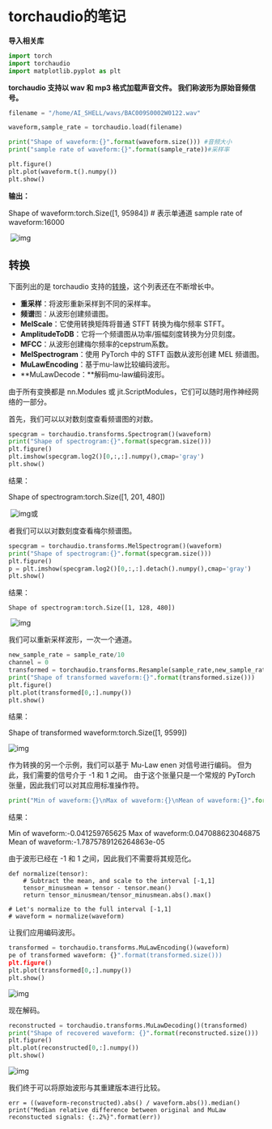 # torchaudio的笔记

**导入相关库**

```python
import torch
import torchaudio
import matplotlib.pyplot as plt
```

**torchaudio 支持以 wav 和 mp3 格式加载声音文件。 我们称波形为原始音频信号。**

```python
filename = "/home/AI_SHELL/wavs/BAC009S0002W0122.wav"

waveform,sample_rate = torchaudio.load(filename)

print("Shape of waveform:{}".format(waveform.size())) #音频大小
print("sample rate of waveform:{}".format(sample_rate))#采样率

plt.figure()
plt.plot(waveform.t().numpy())
plt.show()
```

**输出：** 

Shape of waveform:torch.Size([1, 95984])  # 表示单通道
sample rate of waveform:16000



​                 ![img](torchaudio.assets/watermark,type_ZmFuZ3poZW5naGVpdGk,shadow_10,text_aHR0cHM6Ly9ibG9nLmNzZG4ubmV0L3d1ZGliYWJhMjE=,size_16,color_FFFFFF,t_70.png)

## 转换

下面列出的是 torchaudio 支持的[转换](https://pytorch.org/audio/transforms.html)，这个列表还在不断增长中。

- **重采样**：将波形重新采样到不同的采样率。
- **频谱**图：从波形创建频谱图。
- **MelScale**：它使用转换矩阵将普通 STFT 转换为梅尔频率 STFT。
- **AmplitudeToDB**：它将一个频谱图从功率/振幅刻度转换为分贝刻度。
- **MFCC**：从波形创建梅尔频率的cepstrum系数。
- **MelSpectrogram**：使用 PyTorch 中的 STFT 函数从波形创建 MEL 频谱图。
- **MuLawEncoding**：基于mu-law比较编码波形。
- **MuLawDecode：**解码mu-law编码波形。

由于所有变换都是 nn.Modules 或 jit.ScriptModules，它们可以随时用作神经网络的一部分。

首先，我们可以以对数刻度查看频谱图的对数。

```python
specgram = torchaudio.transforms.Spectrogram()(waveform)
print("Shape of spectrogram:{}".format(specgram.size()))
plt.figure()
plt.imshow(specgram.log2()[0,:,:].numpy(),cmap='gray')
plt.show()
```

结果：

Shape of spectrogram:torch.Size([1, 201, 480])

​               ![img](torchaudio.assets/watermark,type_ZmFuZ3poZW5naGVpdGk,shadow_10,text_aHR0cHM6Ly9ibG9nLmNzZG4ubmV0L3d1ZGliYWJhMjE=,size_16,color_FFFFFF,t_70.png)或

者我们可以以对数刻度查看梅尔频谱图。 

```python
specgram = torchaudio.transforms.MelSpectrogram()(waveform)
print("Shape of spectrogram:{}".format(specgram.size()))
plt.figure()
p = plt.imshow(specgram.log2()[0,:,:].detach().numpy(),cmap='gray')
plt.show()
```

结果：

```
Shape of spectrogram:torch.Size([1, 128, 480])
```

​                           ![img](torchaudio.assets/watermark,type_ZmFuZ3poZW5naGVpdGk,shadow_10,text_aHR0cHM6Ly9ibG9nLmNzZG4ubmV0L3d1ZGliYWJhMjE=,size_16,color_FFFFFF,t_70.png)

我们可以重新采样波形，一次一个通道。

```python
new_sample_rate = sample_rate/10
channel = 0
transformed = torchaudio.transforms.Resample(sample_rate,new_sample_rate)(waveform[channel,:].view(1,-1))
print("Shape of transformed waveform:{}".format(transformed.size()))
plt.figure()
plt.plot(transformed[0,:].numpy())
plt.show()
```

 结果：

Shape of transformed waveform:torch.Size([1, 9599])

![img](torchaudio.assets/watermark,type_ZmFuZ3poZW5naGVpdGk,shadow_10,text_aHR0cHM6Ly9ibG9nLmNzZG4ubmV0L3d1ZGliYWJhMjE=,size_16,color_FFFFFF,t_70.png)

作为转换的另一个示例，我们可以基于 Mu-Law enen 对信号进行编码。 但为此，我们需要的信号介于 -1 和 1 之间。 由于这个张量只是一个常规的 PyTorch 张量，因此我们可以对其应用标准操作符。

```python
print("Min of waveform:{}\nMax of waveform:{}\nMean of waveform:{}".format(waveform.min(),waveform.max(),waveform.mean()))
```

结果：

 Min of waveform:-0.041259765625
 Max of waveform:0.047088623046875
 Mean of waveform:-1.7875789126264863e-05 

由于波形已经在 -1 和 1 之间，因此我们不需要将其规范化。

```
def normalize(tensor):
    # Subtract the mean, and scale to the interval [-1,1]
    tensor_minusmean = tensor - tensor.mean()
    return tensor_minusmean/tensor_minusmean.abs().max()

# Let's normalize to the full interval [-1,1]
# waveform = normalize(waveform)
```

让我们应用编码波形。

```python
transformed = torchaudio.transforms.MuLawEncoding()(waveform)
pe of transformed waveform: {}".format(transformed.size()))
plt.figure()
plt.plot(transformed[0,:].numpy())
plt.show()
```

![img](torchaudio.assets/watermark,type_ZmFuZ3poZW5naGVpdGk,shadow_10,text_aHR0cHM6Ly9ibG9nLmNzZG4ubmV0L3d1ZGliYWJhMjE=,size_16,color_FFFFFF,t_70.png)

现在解码。

```python
reconstructed = torchaudio.transforms.MuLawDecoding()(transformed)
print("Shape of recovered waveform: {}".format(reconstructed.size()))
plt.figure()
plt.plot(reconstructed[0,:].numpy())
plt.show()
```

![img](torchaudio.assets/watermark,type_ZmFuZ3poZW5naGVpdGk,shadow_10,text_aHR0cHM6Ly9ibG9nLmNzZG4ubmV0L3d1ZGliYWJhMjE=,size_16,color_FFFFFF,t_70.png) 

我们终于可以将原始波形与其重建版本进行比较。

```
err = ((waveform-reconstructed).abs() / waveform.abs()).median()
print("Median relative difference between original and MuLaw reconstucted signals: {:.2%}".format(err))
```

 

